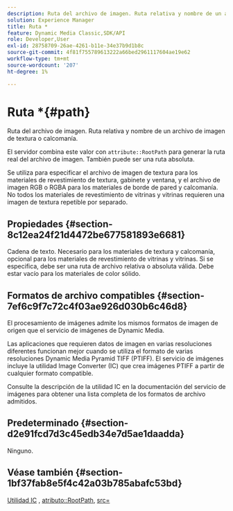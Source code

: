 ```yaml
---
description: Ruta del archivo de imagen. Ruta relativa y nombre de un archivo de imagen de textura o calcomanía.
solution: Experience Manager
title: Ruta *
feature: Dynamic Media Classic,SDK/API
role: Developer,User
exl-id: 28758709-26ae-4261-b11e-34e37b9d1b8c
source-git-commit: 4f81f755789613222a66bed2961117604ae19e62
workflow-type: tm+mt
source-wordcount: '207'
ht-degree: 1%

---
```


# Ruta *{#path}

Ruta del archivo de imagen. Ruta relativa y nombre de un archivo de imagen de textura o calcomanía.

El servidor combina este valor con `attribute::RootPath` para generar la ruta real del archivo de imagen. También puede ser una ruta absoluta.

Se utiliza para especificar el archivo de imagen de textura para los materiales de revestimiento de textura, gabinete y ventana, y el archivo de imagen RGB o RGBA para los materiales de borde de pared y calcomanía. No todos los materiales de revestimiento de vitrinas y vitrinas requieren una imagen de textura repetible por separado.

## Propiedades {#section-8c12ea24f21d4472be677581893e6681}

Cadena de texto. Necesario para los materiales de textura y calcomanía, opcional para los materiales de revestimiento de vitrinas y vitrinas. Si se especifica, debe ser una ruta de archivo relativa o absoluta válida. Debe estar vacío para los materiales de color sólido.

## Formatos de archivo compatibles {#section-7ef6c9f7c72c4f03ae926d030b6c46d8}

El procesamiento de imágenes admite los mismos formatos de imagen de origen que el servicio de imágenes de Dynamic Media.

Las aplicaciones que requieren datos de imagen en varias resoluciones diferentes funcionan mejor cuando se utiliza el formato de varias resoluciones Dynamic Media Pyramid TIFF (PTIFF). El servicio de imágenes incluye la utilidad Image Converter (IC) que crea imágenes PTIFF a partir de cualquier formato compatible.

Consulte la descripción de la utilidad IC en la documentación del servicio de imágenes para obtener una lista completa de los formatos de archivo admitidos.

## Predeterminado {#section-d2e91fcd7d3c45edb34e7d5ae1daadda}

Ninguno.

## Véase también {#section-1bf37fab8e5f4c42a03b785abafc53bd}

[Utilidad IC](/help/aem-is-ir-api/is-api/is-utils/utilities/r-ic.md) , [atributo::RootPath](/help/aem-is-ir-api/ir-api/material-cat/image-rendering-api-ref/c-ir-material-catalog/c-ir-attributes-reference/r-ir-rootpath.md), [src=](/help/aem-is-ir-api/ir-api/http-protocol/image-rendering-api-ref/c-ir-http-protocol-ref/c-ir-http-protocol-command-reference/r-ir-src.md)
